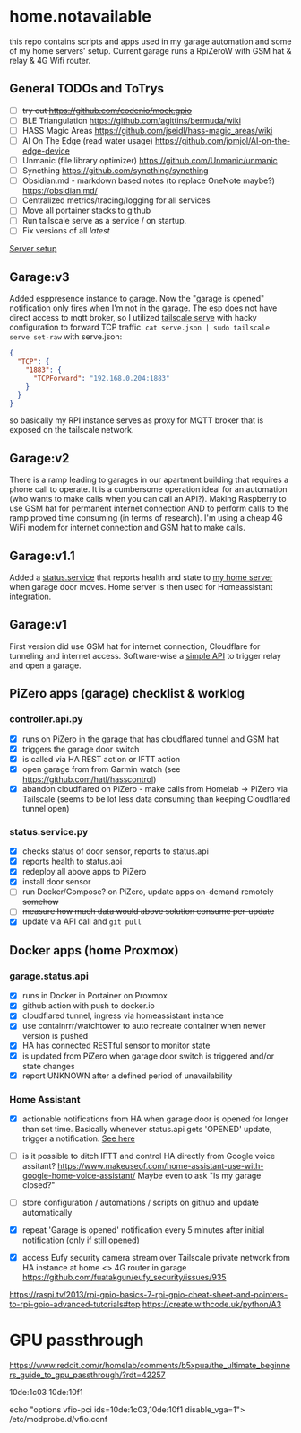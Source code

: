 # home.notavailable

this repo contains scripts and apps used in my garage automation and some of my home servers' setup. Current garage runs a RpiZeroW with GSM hat & relay & 4G Wifi router.

## General TODOs and ToTrys
- [ ] ~~try out https://github.com/codenio/mock.gpio~~
- [ ] BLE Triangulation https://github.com/agittins/bermuda/wiki
- [ ] HASS Magic Areas https://github.com/jseidl/hass-magic_areas/wiki
- [ ] AI On The Edge (read water usage) https://github.com/jomjol/AI-on-the-edge-device
- [ ] Unmanic (file library optimizer) https://github.com/Unmanic/unmanic
- [ ] Syncthing https://github.com/syncthing/syncthing
- [ ] Obsidian.md - markdown based notes (to replace OneNote maybe?) https://obsidian.md/
- [ ] Centralized metrics/tracing/logging for all services
- [ ] Move all portainer stacks to github
- [ ] Run tailscale serve as a service / on startup.
- [ ] Fix versions of all _latest_

[Server setup](server.md)

## Garage:v3
Added esppresence instance to garage. Now the "garage is opened" notification only fires when I'm not in the garage. The esp does not have direct access to mqtt broker, so I utilized [tailscale serve](https://tailscale.com/kb/1312/serve) with hacky configuration to forward TCP traffic.
`cat serve.json | sudo tailscale serve set-raw`
with serve.json:

```json
{
  "TCP": {
    "1883": {
      "TCPForward": "192.168.0.204:1883"
    }
  }
}
  ```
so basically my RPI instance serves as proxy for MQTT broker that is exposed on the tailscale network.

## Garage:v2
There is a ramp leading to garages in our apartment building that requires a phone call to operate. It is a cumbersome operation ideal for an automation (who wants to make calls when you can call an API?). Making Raspberry to use GSM hat for permanent internet connection AND to perform calls to the ramp proved time consuming (in terms of research). I'm using a cheap 4G WiFi modem for internet connection and GSM hat to make calls.

## Garage:v1.1
Added a [status.service](./garage.controller.api/status.service.py) that reports health and state to [my home server](./garage.status.api/status.api.py) when garage door moves. Home server is then used for Homeassistant integration.

## Garage:v1
First version did use GSM hat for internet connection, Cloudflare for tunneling and internet access. Software-wise a [simple API](./garage.controller.api/) to trigger relay and open a garage.

## PiZero apps (garage) checklist & worklog

### controller.api.py
- [x] runs on PiZero in the garage that has cloudflared tunnel and GSM hat
- [x] triggers the garage door switch
- [x] is called via HA REST action or IFTT action
- [x] open garage from from Garmin watch (see https://github.com/hatl/hasscontrol)
- [x] abandon cloudflared on PiZero - make calls from Homelab -> PiZero via Tailscale (seems to be lot less data consuming than keeping Cloudflared tunnel open)

### status.service.py
- [x] checks status of door sensor, reports to status.api
- [x] reports health to status.api
- [x] redeploy all above apps to PiZero 
- [x] install door sensor
- [ ] ~~run Docker/Compose? on PiZero, update apps on-demand remotely somehow~~
- [ ] ~~measure how much data would above solution consume per-update~~
- [x] update via API call and ``git pull``

## Docker apps (home Proxmox)

### garage.status.api
- [x] runs in Docker in Portainer on Proxmox
- [x] github action with push to docker.io
- [x] cloudflared tunnel, ingress via homeassistant instance
- [x] use containrrr/watchtower to auto recreate container when newer version is pushed
- [x] HA has connected RESTful sensor to monitor state
- [x] is updated from PiZero when garage door switch is triggered and/or state changes
- [x] report UNKNOWN after a defined period of unavailability

### Home Assistant
- [x] actionable notifications from HA when garage door is opened for longer than set time. Basically whenever status.api gets 'OPENED' update, trigger a notification. [See here](/homeassistant/garage.notification.yml)
- [ ] is it possible to ditch IFTT and control HA directly from Google voice assitant? https://www.makeuseof.com/home-assistant-use-with-google-home-voice-assistant/ Maybe even to ask "Is my garage closed?"
- [ ] store configuration / automations / scripts on github and update automatically
- [x] repeat 'Garage is opened' notification every 5 minutes after initial notification (only if still opened)
- [x] access Eufy security camera stream over Tailscale private network from HA instance at home <> 4G router in garage https://github.com/fuatakgun/eufy_security/issues/935


https://raspi.tv/2013/rpi-gpio-basics-7-rpi-gpio-cheat-sheet-and-pointers-to-rpi-gpio-advanced-tutorials#top
https://create.withcode.uk/python/A3

# GPU passthrough

https://www.reddit.com/r/homelab/comments/b5xpua/the_ultimate_beginners_guide_to_gpu_passthrough/?rdt=42257

10de:1c03
10de:10f1



echo "options vfio-pci ids=10de:1c03,10de:10f1 disable_vga=1"> /etc/modprobe.d/vfio.conf
